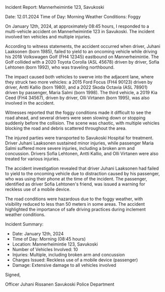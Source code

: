 Incident Report: Mannerheimintie 123, Savukoski

Date: 12.01.2024
Time of Day: Morning
Weather Conditions: Foggy

On January 12th, 2024, at approximately 08:45 hours, I responded to a multi-vehicle accident on Mannerheimintie 123 in Savukoski. The incident involved ten vehicles and multiple injuries.

According to witness statements, the accident occurred when driver, Juhani Laaksonen (born 1985), failed to yield to an oncoming vehicle while driving his 2018 Volkswagen Golf (FH4 12345) eastbound on Mannerheimintie. The Golf collided with a 2020 Toyota Corolla (ASL 45678) driven by driver, Sofia Lehtonen (born 1992), who was traveling northbound.

The impact caused both vehicles to swerve into the adjacent lane, where they struck two more vehicles: a 2015 Ford Focus (FH4 90123) driven by driver, Antti Kallio (born 1980), and a 2022 Skoda Octavia (ASL 78901) driven by passenger, Maria Salmi (born 1998). The third vehicle, a 2019 Kia Ceed (FH4 34567), driven by driver, Olli Virtanen (born 1995), was also involved in the accident.

Witnesses reported that the foggy conditions made it difficult to see the road ahead, and several drivers were seen slowing down or stopping suddenly before the collision. The scene was chaotic, with multiple vehicles blocking the road and debris scattered throughout the area.

The injured parties were transported to Savukoski Hospital for treatment. Driver Juhani Laaksonen sustained minor injuries, while passenger Maria Salmi suffered more severe injuries, including a broken arm and concussion. Drivers Sofia Lehtonen, Antti Kallio, and Olli Virtanen were also treated for various injuries.

The accident investigation revealed that driver Juhani Laaksonen had failed to yield to the oncoming vehicle due to distraction caused by his passenger, who was using their phone at the time of the incident. The passenger, identified as driver Sofia Lehtonen's friend, was issued a warning for reckless use of a mobile device.

The road conditions were hazardous due to the foggy weather, with visibility reduced to less than 50 meters in some areas. The accident highlighted the importance of safe driving practices during inclement weather conditions.

Incident Summary:

* Date: January 12th, 2024
* Time of Day: Morning (08:45 hours)
* Location: Mannerheimintie 123, Savukoski
* Number of Vehicles Involved: 10
* Injuries: Multiple, including broken arm and concussion
* Charges Issued: Reckless use of a mobile device (passenger)
* Damage: Extensive damage to all vehicles involved

Signed,

Officer Juhani Rissanen
Savukoski Police Department